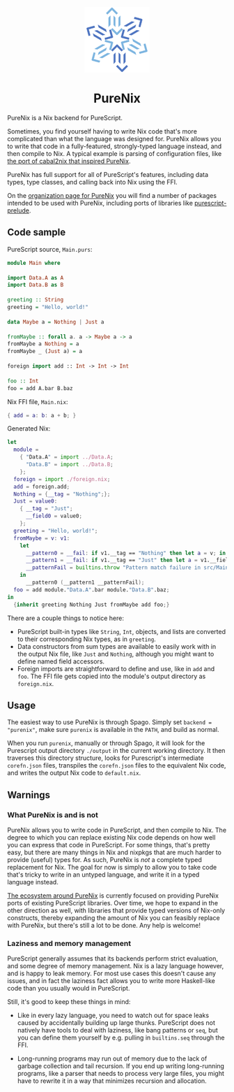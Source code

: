 <p align="center">
  <img src="img/purenix-icon.svg" width="150" height="150" />
</ p>
<h1 align="center">PureNix</h1>

PureNix is a Nix backend for PureScript.

Sometimes, you find yourself having to write Nix code that's more complicated than what the language was designed for.
PureNix allows you to write that code in a fully-featured, strongly-typed language instead, and then compile to Nix.
A typical example is parsing of configuration files, like [the port of cabal2nix that inspired PureNix](https://github.com/cdepillabout/cabal2nixWithoutIFD).

PureNix has full support for all of PureScript's features, including data types, type classes, and calling back into Nix using the FFI.

On the [organization page for PureNix](https://github.com/purenix-org) you will find a number of packages intended to be used with PureNix, including ports of libraries like [purescript-prelude](https://github.com/purenix-org/purescript-prelude).

## Code sample

PureScript source, `Main.purs`:

```purescript
module Main where

import Data.A as A
import Data.B as B

greeting :: String
greeting = "Hello, world!"

data Maybe a = Nothing | Just a

fromMaybe :: forall a. a -> Maybe a -> a
fromMaybe a Nothing = a
fromMaybe _ (Just a) = a

foreign import add :: Int -> Int -> Int

foo :: Int
foo = add A.bar B.baz
```

Nix FFI file, `Main.nix`:

```nix
{ add = a: b: a + b; }
```

Generated Nix:

```nix
let
  module = 
    { "Data.A" = import ../Data.A;
      "Data.B" = import ../Data.B;
    };
  foreign = import ./foreign.nix;
  add = foreign.add;
  Nothing = {__tag = "Nothing";};
  Just = value0: 
    { __tag = "Just";
      __field0 = value0;
    };
  greeting = "Hello, world!";
  fromMaybe = v: v1: 
    let
      __pattern0 = __fail: if v1.__tag == "Nothing" then let a = v; in a else __fail;
      __pattern1 = __fail: if v1.__tag == "Just" then let a = v1.__field0; in a else __fail;
      __patternFail = builtins.throw "Pattern match failure in src/Main.purs at 11:1 - 11:41";
    in
      __pattern0 (__pattern1 __patternFail);
  foo = add module."Data.A".bar module."Data.B".baz;
in
  {inherit greeting Nothing Just fromMaybe add foo;}
```

There are a couple things to notice here:

- PureScript built-in types like `String`, `Int`, objects, and lists are converted to their corresponding Nix types, as in `greeting`.
- Data constructors from sum types are available to easily work with in the output Nix file, like `Just` and `Nothing`, although you might want to define named field accessors.
- Foreign imports are straightforward to define and use, like in `add` and `foo`. The FFI file gets copied into the module's output directory as `foreign.nix`.

## Usage

The easiest way to use PureNix is through Spago.
Simply set `backend = "purenix"`, make sure `purenix` is available in the `PATH`, and build as normal.

When you run `purenix`, manually or through Spago, it will look for the Purescript output directory `./output` in the current working directory.
It then traverses this directory structure, looks for Purescript's intermediate `corefn.json` files, transpiles the `corefn.json` files to the equivalent Nix code, and writes the output Nix code to `default.nix`.

## Warnings

### What PureNix is and is not

PureNix allows you to write code in PureScript, and then compile to Nix.
The degree to which you can replace existing Nix code depends on how well you can express that code in PureScript.
For some things, that's pretty easy, but there are many things in Nix and nixpkgs that are much harder to provide (useful) types for.
As such, PureNix is _not_ a complete typed replacement for Nix.
The goal for now is simply to allow you to take code that's tricky to write in an untyped language, and write it in a typed language instead.

[The ecosystem around PureNix](https://github.com/purenix-org) is currently focused on providing PureNix ports of existing PureScript libraries.
Over time, we hope to expand in the other direction as well, with libraries that provide typed versions of Nix-only constructs, thereby expanding the amount of Nix you can feasibly replace with PureNix, but there's still a lot to be done.
Any help is welcome!

### Laziness and memory management

PureScript generally assumes that its backends perform strict evaluation, and some degree of memory management.
Nix is a lazy language however, and is happy to leak memory.
For most use cases this doesn't cause any issues, and in fact the laziness fact allows you to write more Haskell-like code than you usually would in PureScript.

Still, it's good to keep these things in mind:

- Like in every lazy language, you need to watch out for space leaks caused by accidentally building up large thunks.
  PureScript does not natively have tools to deal with laziness, like bang patterns or `seq`, but you can define them yourself by e.g. pulling in `builtins.seq` through the FFI.

- Long-running programs may run out of memory due to the lack of garbage collection and tail recursion.
  If you end up writing long-running programs, like a parser that needs to process very large files, you might have to rewrite it in a way that minimizes recursion and allocation.
